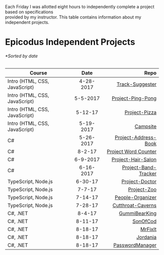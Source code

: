 <br>
<br>

Each Friday I was allotted eight hours to independently complete a project based on specifications <br> provided by my instructor. 
This table contains information about my independent projects.
# Epicodus Independent Projects
###### **Sorted by date*
| Course        | Date           | Repo  |
| ------------- |:-------------:| -----:|
| Intro (HTML, CSS, JavaScript) | 4-28-2017 | [Track-Suggester](https://github.com/Jordloop/Track-Suggester) |
| Intro (HTML, CSS, JavaScript) | 5-5-2017 | [Project-Ping-Pong](https://github.com/Jordloop/Project-Ping-Pong) |
| Intro (HTML, CSS, JavaScript) | 5-12-17 | [Project-Pizza](https://github.com/Jordloop/Project-Pizza) |
| Intro (HTML, CSS, JavaScript) | 5-19-2017 | [Campsite](https://github.com/Jordloop/Campsite) |
| C# | 5-26-2017 | [Project-Address-Book](https://github.com/Jordloop/Project-Address-Book) |
| C# | 8-2-17 | [Project Word Counter](https://github.com/Jordloop/Project-Word-Counter) |
| C# | 6-9-2017 | [Project-Hair-Salon](https://github.com/Jordloop/Project-Hair-Salon) |
| C# | 6-16-2017 | [Project-Band-Tracker](https://github.com/Jordloop/Project-Band-Tracker) |
| TypeScript, Node.js | 6-30-17 | [Project-Doctor](https://github.com/Jordloop/Doctor-project) |
| TypeScript, Node.js | 7-7-17 | [Project-Zoo](https://github.com/Jordloop/Project-Zoo) |
| TypeScript, Node.js | 7-14-17 | [People-Organizer](https://github.com/Jordloop/People-Organizer) |
| TypeScript, Node.js | 7-28-17 | [Cutthroat-Caverns](https://github.com/Jordloop/Cutthroat-Cavern-Web-App) |
| C#, .NET | 8-4-17 | [GummiBearKing](https://github.com/Jordloop/GummiBearKing) |
| C#, .NET | 8-11-17 | [SonOfCod](https://github.com/Jordloop/SonOfCod) |
| C#, .NET | 8-18-17 | [MrFixIt](https://github.com/Jordloop/MrFixIt) |
| C#, .NET | 8-18-17 | [Jordania](https://github.com/Jordloop/Jordania) |
| C#, .NET | 8-18-17 | [PasswordManager](https://github.com/Jordloop/PasswordManager) |
